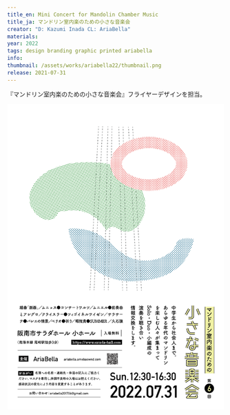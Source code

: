 ```yaml
---
title_en: Mini Concert for Mandolin Chamber Music
title_ja: マンドリン室内楽のための小さな音楽会
creator: "D: Kazumi Inada CL: AriaBella"
materials:
year: 2022
tags: design branding graphic printed ariabella
info:
thumbnail: /assets/works/ariabella22/thumbnail.png
release: 2021-07-31
---
```


『マンドリン室内楽のための小さな音楽会』フライヤーデザインを担当。

![](/assets/works/ariabella22/flyer.png)
